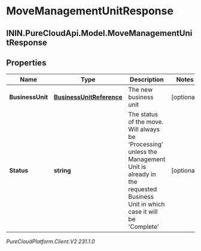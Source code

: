 # MoveManagementUnitResponse

## ININ.PureCloudApi.Model.MoveManagementUnitResponse

## Properties

|Name | Type | Description | Notes|
|------------ | ------------- | ------------- | -------------|
| **BusinessUnit** | [**BusinessUnitReference**](BusinessUnitReference) | The new business unit | [optional] |
| **Status** | **string** | The status of the move.  Will always be &#39;Processing&#39; unless the Management Unit is already in the requested Business Unit in which case it will be &#39;Complete&#39; | [optional] |



_PureCloudPlatform.Client.V2 231.1.0_
